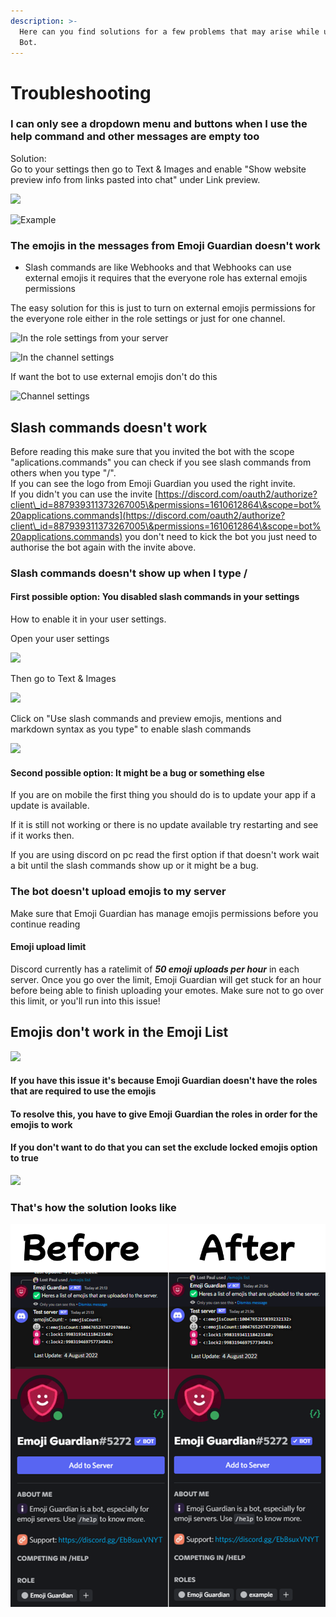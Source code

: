 ```yaml
---
description: >-
  Here can you find solutions for a few problems that may arise while using our
  Bot.
---
```


# Troubleshooting

### I can only see a dropdown menu and buttons when I use the help command and other messages are empty too

Solution:\
Go to your settings then go to Text & Images and enable "Show website preview info from links pasted into chat" under Link preview.

![](<.gitbook/assets/Discord\_fZ0NjJTuXJ (1).png>)

![Example](.gitbook/assets/Discord\_8tOfgBB8MA.png)

### The emojis in the messages from Emoji Guardian doesn't work

* Slash commands are like Webhooks and that Webhooks can use external emojis it requires that the everyone role has external emojis permissions

The easy solution for this is just to turn on external emojis permissions for the everyone role either in the role settings or just for one channel.

![In the role settings from your server](.gitbook/assets/Discord\_ja780sjDVH.png)

![In the channel settings](.gitbook/assets/Discord\_glTiSM8Wk5.png)

If want the bot to use external emojis don't do this

![Channel settings](.gitbook/assets/Discord\_UAavmQZJas.png)

## Slash commands doesn't work

Before reading this make sure that you invited the bot with the scope "aplications.commands" you can check if you see slash commands from others when you type "/".\
If you can see the logo from Emoji Guardian you used the right invite.\
If you didn't you can use the invite [https://discord.com/oauth2/authorize?client\_id=887939311373267005\&permissions=1610612864\&scope=bot%20applications.commands](https://discord.com/oauth2/authorize?client\_id=887939311373267005\&permissions=1610612864\&scope=bot%20applications.commands) you don't need to kick the bot you just need to authorise the bot again with the invite above.

### Slash commands doesn't show up when I type /

#### First possible option: You disabled slash commands in your settings

How to enable it in your user settings.

Open your user settings

![](.gitbook/assets/Discord\_aJCa20HdjD.png)

Then go to Text & Images

![](.gitbook/assets/Discord\_UZzZ8A1mOo.png)

Click on "Use slash commands and preview emojis, mentions and markdown syntax as you type" to enable slash commands

![](.gitbook/assets/Discord\_gYztwavnaY.png)

#### Second possible option: It might be a bug or something else

If you are on mobile the first thing you should do is to update your app if a update is available.

If it is still not working or there is no update available try restarting and see if it works then.

If you are using discord on pc read the first option if that doesn't work wait a bit until the slash commands show up or it might be a bug.

### The bot doesn't upload emojis to my server

Make sure that Emoji Guardian has manage emojis permissions before you continue reading

#### Emoji upload limit

Discord currently has a ratelimit of _**50 emoji uploads per hour**_ in each server. Once you go over the limit, Emoji Guardian will get stuck for an hour before being able to finish uploading your emotes. Make sure not to go over this limit, or you'll run into this issue!

## Emojis don't work in the Emoji List

![](.gitbook/assets/Discord\_V82vnUyABC.png)

#### If you have this issue it's because Emoji Guardian doesn't have the roles that are required to use the emojis

#### To resolve this, you have to give Emoji Guardian the roles in order for the emojis to work

#### If you don't want to do that you can set the exclude locked emojis option to true

![](.gitbook/assets/Discord\_lnaQoPsyR9.png)

### That's how the solution looks like

![](<.gitbook/assets/Frame 5.png>)
